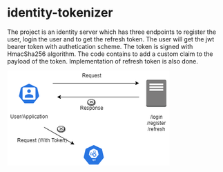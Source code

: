 # identity-tokenizer

The project is an identity server which has three endpoints to register the user, login the user and to get the refresh token. The user will get the jwt bearer token with authetication scheme. The token is signed with HmacSha256 algorithm. The code contains to add a custom claim to the payload of the token. Implementation of refresh token is also done.


![alt text](https://github.com/arpitfs/identity-tokenizer/blob/main/IdentityTokenizer/IdentityTokenizer/Screenshots/identity.png)
